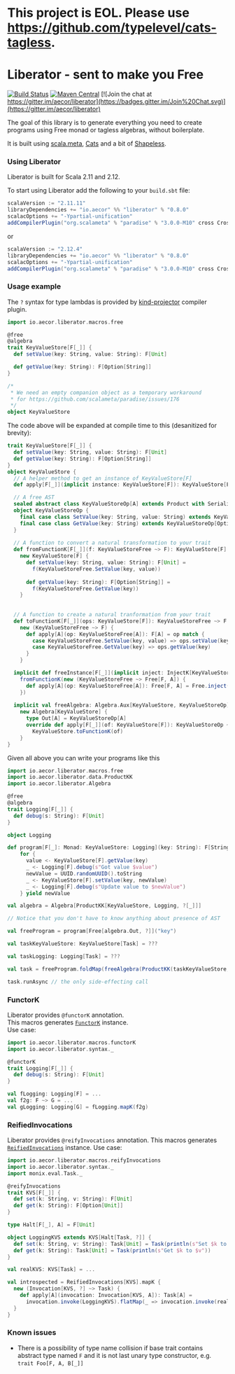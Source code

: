 # This project is EOL. Please use https://github.com/typelevel/cats-tagless.

# Liberator - sent to make you Free

[![Build Status](https://img.shields.io/travis/aecor/liberator/master.svg)](https://travis-ci.org/aecor/liberator)
[![Maven Central](https://img.shields.io/maven-central/v/io.aecor/liberator_2.12.svg)](https://github.com/aecor/liberator)
[![Join the chat at https://gitter.im/aecor/liberator](https://badges.gitter.im/Join%20Chat.svg)](https://gitter.im/aecor/liberator)

The goal of this library is to generate everything you need to create programs using Free monad or tagless algebras, without boilerplate.

It is built using [scala.meta](http://scalameta.org), [Cats](https://github.com/typelevel/cats) and a bit of [Shapeless](https://github.com/milessabin/shapeless).

### Using Liberator

Liberator is built for Scala 2.11 and 2.12.

To start using Liberator add the following to your `build.sbt` file:

```scala
scalaVersion := "2.11.11"
libraryDependencies += "io.aecor" %% "liberator" % "0.8.0"
scalacOptions += "-Ypartial-unification"
addCompilerPlugin("org.scalameta" % "paradise" % "3.0.0-M10" cross CrossVersion.full)
```

or

```scala
scalaVersion := "2.12.4"
libraryDependencies += "io.aecor" %% "liberator" % "0.8.0"
scalacOptions += "-Ypartial-unification"
addCompilerPlugin("org.scalameta" % "paradise" % "3.0.0-M10" cross CrossVersion.full)
```

### Usage example

The `?` syntax for type lambdas is provided by [kind-projector](https://github.com/non/kind-projector) compiler plugin.

```scala
import io.aecor.liberator.macros.free

@free
@algebra
trait KeyValueStore[F[_]] {
  def setValue(key: String, value: String): F[Unit]

  def getValue(key: String): F[Option[String]]
}

/*
 * We need an empty companion object as a temporary workaround
 * for https://github.com/scalameta/paradise/issues/176
 */
object KeyValueStore
```

The code above will be expanded at compile time to this (desanitized for brevity):
```scala
trait KeyValueStore[F[_]] {
  def setValue(key: String, value: String): F[Unit]
  def getValue(key: String): F[Option[String]]
}
object KeyValueStore {
  // A helper method to get an instance of KeyValueStore[F]
  def apply[F[_]](implicit instance: KeyValueStore[F]): KeyValueStore[F] = instance

  // A free AST
  sealed abstract class KeyValueStoreOp[A] extends Product with Serializable
  object KeyValueStoreOp {
    final case class SetValue(key: String, value: String) extends KeyValueStoreOp[Unit]
    final case class GetValue(key: String) extends KeyValueStoreOp[Option[String]]
  }
  
  // A function to convert a natural transformation to your trait
  def fromFunctionK[F[_]](f: KeyValueStoreFree ~> F): KeyValueStore[F] = 
    new KeyValueStore[F] {
      def setValue(key: String, value: String): F[Unit] = 
        f(KeyValueStoreFree.SetValue(key, value))
        
      def getValue(key: String): F[Option[String]] = 
        f(KeyValueStoreFree.GetValue(key))
    }
    
    
  // A function to create a natural tranformation from your trait
  def toFunctionK[F[_]](ops: KeyValueStore[F]): KeyValueStoreFree ~> F = 
    new (KeyValueStoreFree ~> F) {
      def apply[A](op: KeyValueStoreFree[A]): F[A] = op match {
        case KeyValueStoreFree.SetValue(key, value) => ops.setValue(key, value)
        case KeyValueStoreFree.GetValue(key) => ops.getValue(key)
      }
    }

  implicit def freeInstance[F[_]](implicit inject: InjectK[KeyValueStoreOp, F]): KeyValueStore[Free[F, A]] =
    fromFunctionK(new (KeyValueStoreFree ~> Free[F, A]) {
      def apply[A](op: KeyValueStoreFree[A]): Free[F, A] = Free.inject(op) 
    })
    
  implicit val freeAlgebra: Algebra.Aux[KeyValueStore, KeyValueStoreOp] =
    new Algebra[KeyValueStore] {
      type Out[A] = KeyValueStoreOp[A]
      override def apply[F[_]](of: KeyValueStore[F]): KeyValueStoreOp ~> F =
        KeyValueStore.toFunctionK(of)
    }
}

```

Given all above you can write your programs like this

```scala
import io.aecor.liberator.macros.free
import io.aecor.liberator.data.ProductKK
import io.aecor.liberator.Algebra

@free
@algebra
trait Logging[F[_]] {
  def debug(s: String): F[Unit]
}

object Logging

def program[F[_]: Monad: KeyValueStore: Logging](key: String): F[String] =
    for {
      value <- KeyValueStore[F].getValue(key)
      _ <- Logging[F].debug(s"Got value $value")
      newValue = UUID.randomUUID().toString
      _ <- KeyValueStore[F].setValue(key, newValue)
      _ <- Logging[F].debug(s"Update value to $newValue")
    } yield newValue    

val algebra = Algebra[ProductKK[KeyValueStore, Logging, ?[_]]]

// Notice that you don't have to know anything about presence of AST

val freeProgram = program[Free[algebra.Out, ?]]("key")

val taskKeyValueStore: KeyValueStore[Task] = ???

val taskLogging: Logging[Task] = ???

val task = freeProgram.foldMap(freeAlgebra(ProductKK(taskKeyValueStore, taskLogging)))

task.runAsync // the only side-effecting call
```

### FunctorK

Liberator provides `@functorK` annotation.  
This macros generates [`FunctorK`](https://github.com/aecor/liberator/blob/master/macros/src/main/scala/io/aecor/liberator/FunctorK.scala) instance.  
Use case:
```scala
import io.aecor.liberator.macros.functorK
import io.aecor.liberator.syntax._

@functorK
trait Logging[F[_]] {
  def debug(s: String): F[Unit]
}

val fLogging: Logging[F] = ...
val f2g: F ~> G = ...
val gLogging: Logging[G] = fLogging.mapK(f2g) 

```

### ReifiedInvocations

Liberator provides `@reifyInvocations` annotation.
This macros generates [`ReifiedInvocations`](https://github.com/aecor/liberator/blob/master/macros/src/main/scala/io/aecor/liberator/ReifiedInvocations.scala) instance.
Use case:
```scala
import io.aecor.liberator.macros.reifyInvocations
import io.aecor.liberator.syntax._
import monix.eval.Task._

@reifyInvocations
trait KVS[F[_]] {
  def set(k: String, v: String): F[Unit]
  def get(k: String): F[Option[Unit]]
}

type Halt[F[_], A] = F[Unit]

object LoggingKVS extends KVS[Halt[Task, ?]] {
  def set(k: String, v: String): Task[Unit] = Task(println(s"Set $k to $v"))
  def get(k: String): Task[Unit] = Task(println(s"Get $k to $v"))
}

val realKVS: KVS[Task] = ...

val introspected = ReifiedInvocations[KVS].mapK {
  new (Invocation[KVS, ?] ~> Task) {
    def apply[A](invocation: Invocation[KVS, A]): Task[A] =
      invocation.invoke(LoggingKVS).flatMap(_ => invocation.invoke(realKVS))
  }
}

```

### Known issues
- There is a possibility of type name collision if base trait contains abstract type named `F` and it is not last unary type constructor, e.g. `trait Foo[F, A, B[_]]`
